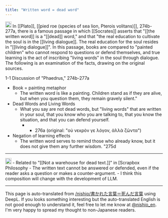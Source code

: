 ```yaml
---
title: "Written word = dead word"
---
```


<img src='https://scrapbox.io/api/pages/nishio-en/o3/icon' alt='o3.icon' height="19.5"/> In [[Plato]], [[pied roe (species of sea lion, Pterois volitans)]], 274b-277a, there is a famous passage in which [[Socrates]] asserts that "[[the written word]] is a "[[dead]] word," and that "the real education to cultivate the soul is in the [[living dialogue]]. The real education for the soul resides in "[[living dialogue]]". In this passage, books are compared to "painted children" who cannot respond to questions or defend themselves, and true learning is the act of inscribing "living words" in the soul through dialogue. The following is an examination of the facts, drawing on the original sources.

1-1 Discussion of "Phaedrus," 274b-277a
- Book = painting metaphor
    - The written word is like a painting. Children stand as if they are alive, but when you question them, they remain gravely silent."
- Dead Words and Living Words
    - What you say are not dead words, but "living words" that are written in your soul, that you know who you are talking to, that you know the situation, and that you can defend yourself.
        - - 276a (original: "οὐ νεκρὸν γε λόγον, ἀλλὰ ζῶντα")
- Negation of learning effects
    - The written word serves to remind those who already know, but it does not give them any further wisdom. "275d

---
<img src='https://scrapbox.io/api/pages/nishio-en/nishio/icon' alt='nishio.icon' height="19.5"/>
    - Related to "[[Not a warehouse for dead text.]]" in [Scrapbox Philosophy
- The written text cannot be answered or defended, even if the reader asks a question or makes a counter-argument.
- I think this composition will change with the development of LLM.

---
This page is auto-translated from [/nishio/書かれた言葉＝死んだ言葉](https://scrapbox.io/nishio/書かれた言葉＝死んだ言葉) using DeepL. If you looks something interesting but the auto-translated English is not good enough to understand it, feel free to let me know at [@nishio_en](https://twitter.com/nishio_en). I'm very happy to spread my thought to non-Japanese readers.